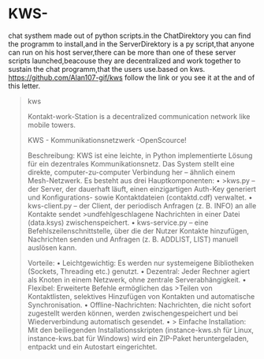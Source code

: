# KWS-
chat systhem made out of python scripts.in the ChatDirektory you can find the programm to install,and in the ServerDirektory is a py script,that anyone can run on his host server,there can be more than one of these server scripts launched,beacouse they are decentralized and work together to sustain the chat programm,that the users use.based on kws. https://github.com/Alan107-gif/kws follow the link or you see it at the and of this letter.







> kws
>
> Kontakt-work-Station is a decentralized communication network like mobile towers.
> 
> KWS - Kommunikationsnetzwerk -OpenScource!
> 
> Beschreibung: KWS ist eine leichte, in Python implementierte Lösung für ein dezentrales Kommunikationsnetz. Das System stellt eine direkte, computer-zu-computer Verbindung her – ähnlich einem Mesh-Netzwerk. Es besteht aus drei Hauptkomponenten: •  >kws.py – der Server, der dauerhaft läuft, einen einzigartigen Auth-Key generiert und Konfigurations- sowie Kontaktdateien (contaktd.cdf) verwaltet. • kws-client.py – der Client, der periodisch Anfragen (z. B. INFO) an alle Kontakte sendet >undfehlgeschlagene Nachrichten in einer Datei (data.ksys) zwischenspeichert. • kws-service.py – eine Befehlszeilenschnittstelle, über die der Nutzer Kontakte hinzufügen, Nachrichten senden und Anfragen (z. B. ADDLIST, LIST) manuell auslösen kann.
>
> Vorteile: • Leichtgewichtig: Es werden nur systemeigene Bibliotheken (Sockets, Threading etc.) genutzt. • Dezentral: Jeder Rechner agiert als Knoten in einem Netzwerk, ohne zentrale Serverabhängigkeit. • Flexibel: Erweiterte Befehle ermöglichen das >Teilen von Kontaktlisten, selektives Hinzufügen von Kontakten und automatische Synchronisation. • Offline-Nachrichten: Nachrichten, die nicht sofort zugestellt werden können, werden zwischengespeichert und bei Wiederverbindung automatisch gesendet. • > Einfache Installation: Mit den beiliegenden Installationsskripten (instance-kws.sh für Linux, instance-kws.bat für Windows) wird ein ZIP-Paket heruntergeladen, entpackt und ein Autostart eingerichtet.
